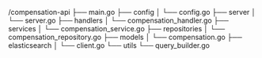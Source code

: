 /compensation-api
├── main.go
├── config
│   └── config.go
├── server
│   └── server.go
├── handlers
│   └── compensation_handler.go
├── services
│   └── compensation_service.go
├── repositories
│   └── compensation_repository.go
├── models
│   └── compensation.go
├── elasticsearch
│   └── client.go
└── utils
    └── query_builder.go

